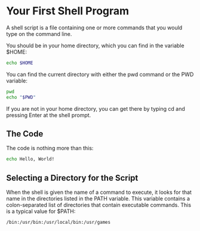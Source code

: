 # Your First Shell Program

A shell script is a file containing one or more commands that you would type on the command line.

You should be in your home directory, which you can find in the variable $HOME:

```bash
echo $HOME
```

You can find the current directory with either the pwd command or the PWD variable:

```sh
pwd
echo "$PWD"
```
If you are not in your home directory, you can get there by typing cd and pressing Enter at the shell
prompt. 

## The Code
The code is nothing more than this:

```sh
echo Hello, World! 
```

## Selecting a Directory for the Script
When the shell is given the name of a command to execute, it looks for that name in the directories listed
in the PATH variable. This variable contains a colon-separated list of directories that contain executable
commands. This is a typical value for $PATH:

```sh
/bin:/usr/bin:/usr/local/bin:/usr/games 
```